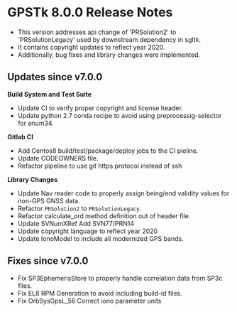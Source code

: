 GPSTk 8.0.0 Release Notes
========================

 * This version addresses api change of 'PRSolution2' to 'PRSolutionLegacy' used by downstream dependency in sgltk.
 * It contains copyright updates to reflect year 2020.
 * Additionally, bug fixes and library changes were implemented.

Updates since v7.0.0
---------------------
**Build System and Test Suite**
  * Update CI to verify proper copyright and license header.
  * Update python 2.7 conda recipe to avoid using preprocessig-selector for enum34.
  
**Gitlab CI**
  * Add Centos8 build/test/package/deploy jobs to the CI pieline.
  * Update CODEOWNERS file.
  * Refactor pipeline to use git https protocol instead of ssh  
  
**Library Changes**
  * Update Nav reader code to properly assign being/end validity values for non-GPS GNSS data.
  * Refactor `PRSolution2` to `PRSolutionLegacy`.
  * Refactor calculate_ord method definition out of header file.
  * Update SVNumXRef Add SVN77/PRN14  
  * Update copyright language to reflect year 2020
  * Update IonoModel to include all modernized GPS bands. 

Fixes since v7.0.0
--------------------
  * Fix SP3EphemerisStore to properly handle correlation data from SP3c files.
  * Fix EL8 RPM Generation to avoid including build-id files.
  * Fix OrbSysGpsL_56 Correct iono parameter units